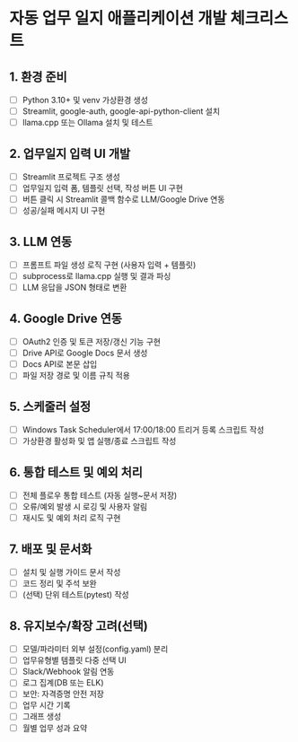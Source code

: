 # 자동 업무 일지 애플리케이션 개발 체크리스트

## 1. 환경 준비
- [ ] Python 3.10+ 및 venv 가상환경 생성
- [ ] Streamlit, google-auth, google-api-python-client 설치
- [ ] llama.cpp 또는 Ollama 설치 및 테스트

## 2. 업무일지 입력 UI 개발
- [ ] Streamlit 프로젝트 구조 생성
- [ ] 업무일지 입력 폼, 템플릿 선택, 작성 버튼 UI 구현
- [ ] 버튼 클릭 시 Streamlit 콜백 함수로 LLM/Google Drive 연동
- [ ] 성공/실패 메시지 UI 구현

## 3. LLM 연동
- [ ] 프롬프트 파일 생성 로직 구현 (사용자 입력 + 템플릿)
- [ ] subprocess로 llama.cpp 실행 및 결과 파싱
- [ ] LLM 응답을 JSON 형태로 변환

## 4. Google Drive 연동
- [ ] OAuth2 인증 및 토큰 저장/갱신 기능 구현
- [ ] Drive API로 Google Docs 문서 생성
- [ ] Docs API로 본문 삽입
- [ ] 파일 저장 경로 및 이름 규칙 적용

## 5. 스케줄러 설정
- [ ] Windows Task Scheduler에서 17:00/18:00 트리거 등록 스크립트 작성
- [ ] 가상환경 활성화 및 앱 실행/종료 스크립트 작성

## 6. 통합 테스트 및 예외 처리
- [ ] 전체 플로우 통합 테스트 (자동 실행~문서 저장)
- [ ] 오류/예외 발생 시 로깅 및 사용자 알림
- [ ] 재시도 및 예외 처리 로직 구현

## 7. 배포 및 문서화
- [ ] 설치 및 실행 가이드 문서 작성
- [ ] 코드 정리 및 주석 보완
- [ ] (선택) 단위 테스트(pytest) 작성

## 8. 유지보수/확장 고려(선택)
- [ ] 모델/파라미터 외부 설정(config.yaml) 분리
- [ ] 업무유형별 템플릿 다중 선택 UI
- [ ] Slack/Webhook 알림 연동
- [ ] 로그 집계(DB 또는 ELK)
- [ ] 보안: 자격증명 안전 저장
- [ ] 업무 시간 기록
- [ ] 그래프 생성
- [ ] 월별 업무 성과 요약
